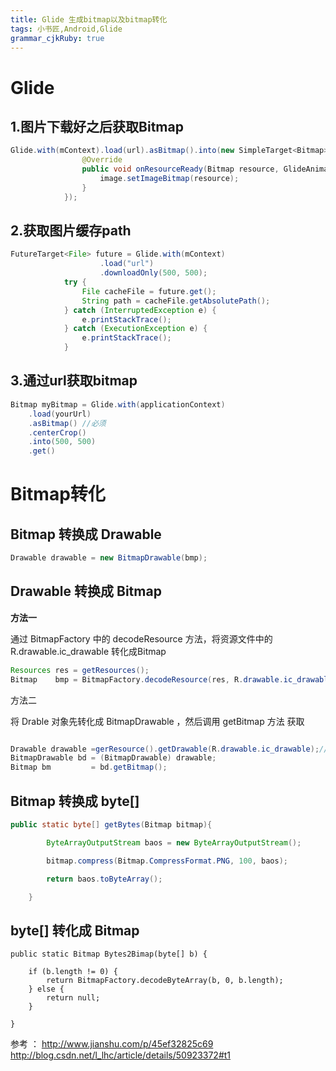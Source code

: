 ```yaml
---
title: Glide 生成bitmap以及bitmap转化
tags: 小书匠,Android,Glide
grammar_cjkRuby: true
---
```


# Glide 
##  1.图片下载好之后获取Bitmap

``` java
Glide.with(mContext).load(url).asBitmap().into(new SimpleTarget<Bitmap>() {  
                @Override  
                public void onResourceReady(Bitmap resource, GlideAnimation<? super Bitmap> glideAnimation) {  
                    image.setImageBitmap(resource);  
                }  
            });


```


## 2.获取图片缓存path

``` java
FutureTarget<File> future = Glide.with(mContext)  
                    .load("url")  
                    .downloadOnly(500, 500);  
            try {  
                File cacheFile = future.get();  
                String path = cacheFile.getAbsolutePath();  
            } catch (InterruptedException e) {  
                e.printStackTrace();  
            } catch (ExecutionException e) {  
                e.printStackTrace();  
            }

```


## 3.通过url获取bitmap

``` java
Bitmap myBitmap = Glide.with(applicationContext)  
    .load(yourUrl)  
    .asBitmap() //必须  
    .centerCrop()  
    .into(500, 500)  
    .get()

```

# Bitmap转化

## Bitmap 转换成 Drawable

``` java
Drawable drawable = new BitmapDrawable(bmp);
```

## Drawable 转换成 Bitmap

**方法一**

通过 BitmapFactory 中的 decodeResource 方法，将资源文件中的 R.drawable.ic_drawable 转化成Bitmap

``` java
Resources res = getResources();
Bitmap    bmp = BitmapFactory.decodeResource(res, R.drawable.ic_drawable);
```

方法二

将 Drable 对象先转化成 BitmapDrawable ，然后调用 getBitmap 方法 获取

``` java

Drawable drawable =gerResource().getDrawable(R.drawable.ic_drawable);//获取drawable
BitmapDrawable bd = (BitmapDrawable) drawable;
Bitmap bm         = bd.getBitmap();
```
## Bitmap 转换成 byte[]

``` java
public static byte[] getBytes(Bitmap bitmap){

        ByteArrayOutputStream baos = new ByteArrayOutputStream();

        bitmap.compress(Bitmap.CompressFormat.PNG, 100, baos);

        return baos.toByteArray();   

    }
```

## byte[] 转化成 Bitmap

    public static Bitmap Bytes2Bimap(byte[] b) {

        if (b.length != 0) {
            return BitmapFactory.decodeByteArray(b, 0, b.length);
        } else {
            return null;
        }

    }
	

参考 ：
http://www.jianshu.com/p/45ef32825c69
http://blog.csdn.net/l_lhc/article/details/50923372#t1
